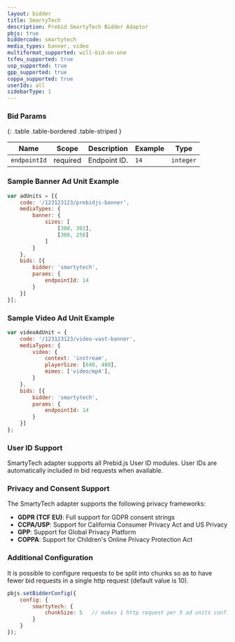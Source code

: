 ```yaml
---
layout: bidder
title: SmartyTech
description: Prebid SmartyTech Bidder Adaptor
pbjs: true
biddercode: smartytech
media_types: banner, video
multiformat_supported: will-bid-on-one
tcfeu_supported: true
usp_supported: true
gpp_supported: true
coppa_supported: true
userIds: all
sidebarType: 1
---
```


### Bid Params

{: .table .table-bordered .table-striped }

| Name         | Scope    | Description  | Example | Type      |
|--------------|----------|--------------|---------|-----------|
| `endpointId` | required | Endpoint ID. | `14`    | `integer` |

### Sample Banner Ad Unit Example

```javascript
var adUnits = [{
    code: '/123123123/prebidjs-banner',
    mediaTypes: {
        banner: {
            sizes: [
                [300, 301],
                [300, 250]
            ]
        }
    },
    bids: [{
        bidder: 'smartytech',
        params: {
            endpointId: 14
        }
    }]
}];
```

### Sample Video Ad Unit Example

```javascript
var videoAdUnit = {
    code: '/123123123/video-vast-banner',
    mediaTypes: {
        video: {
            context: 'instream',
            playerSize: [640, 480],
            mimes: ['video/mp4'],
        }
    },
    bids: [{
        bidder: 'smartytech',
        params: {
            endpointId: 14
        }
    }]
};
```

### User ID Support

SmartyTech adapter supports all Prebid.js User ID modules. User IDs are automatically included in bid requests when available.

### Privacy and Consent Support

The SmartyTech adapter supports the following privacy frameworks:

- **GDPR (TCF EU)**: Full support for GDPR consent strings
- **CCPA/USP**: Support for California Consumer Privacy Act and US Privacy
- **GPP**: Support for Global Privacy Platform
- **COPPA**: Support for Children's Online Privacy Protection Act

### Additional Configuration

It is possible to configure requests to be split into chunks so as to have fewer bid requests in a single http request (default value is 10).

```javascript
pbjs.setBidderConfig({
    config: {              
        smartytech: {
            chunkSize: 5   // makes 1 http request per 5 ad units configured
        }
    }
});
```
